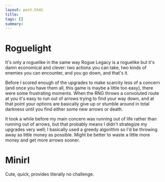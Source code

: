 ```yaml
---
layout: post.html
title: 
tags: []
summary: 
---
```


# Roguelight

​It's only a roguelike in the same way Rogue Legacy is a roguelike but it's damn economical and clever: two actions you can take, two kinds of enemies you can encounter, and you go down, and that's it.

Before I scored enough of the upgrades to make scarcity less of a concern (and once you have them all, this game is maybe a little too easy), there were some frustrating moments. When the RNG throws a convoluted route at you it's easy to run out of arrows trying to find your way down, and at that point your options are basically give up or stumble around in total darkness until you find either some new arrows or death.

It took a while before my main concern was running out of life rather than running out of arrows, but that probably means I didn't strategize my upgrades very well; I basically used a greedy algorithm so I'd be throwing away as little money as possible. Might be better to waste a little more money and get more arrows sooner.

# Minirl

Cute, quick, provides literally no challenge. 
